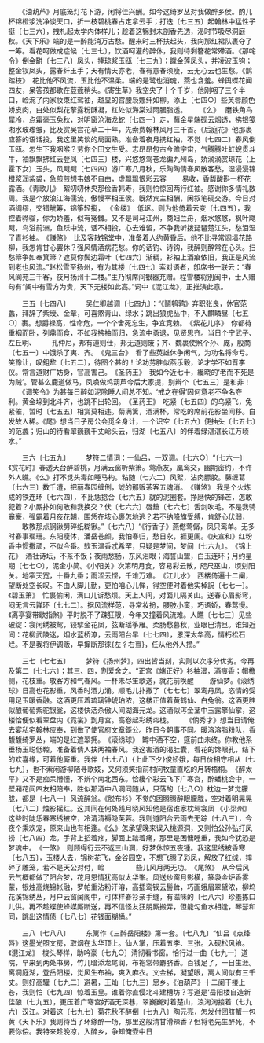 <!-- { "loadSidebar": true } -->
　　《油葫芦》月底笼灯花下游，闲将佳兴酬。如今这绮罗丛对我做醉乡侯。酌几杯锦橙浆洗净谈天口，折一枝碧桃春占定拿云手；打迭〔七三五〕起翰林中猛性子挺〔七三六〕，拽札起太学内体样儿；趁着这锦封未剖香先透，渴时节吸尽洞庭秋。《天下乐》端的是一醉能消万古愁。醒来时三杯扶起头，我向那红裙队裹夺了一筹。看花呵做成症候〔七三七〕，饮酒呵灌的醉休，我则待剩簪花常殢酒。《那咤令》倒金缾〔七三八〕凤头，捧琼浆玉瓯〔七三九〕；蹴金莲凤头，并凌波玉钩；整金钗凤头，露春纤玉手；天有情天亦老，春有意春须瘦，云无心云也生愁。《鹊踏枝》　花比他不风流，玉比他不温柔。端的是鹭也消魂，燕也含羞。蜂舆蝶花闻四友，呆答孩都歇在荳蔻稍头。《寄生草》我空央了十个千岁，他刚咽了三个半口，崄涴了内家妆束红鸳袖，越显的宫腰袅娜纤如柳。添上〔七四○〕些芙蓉颜色娇皮肉，白处似梨花擎露粉酥凝，红处似海棠过雨胭脂透。
　　《么》　 磨铁角鸟犀冷，点霜毫玉兔秋，对明窗沧海龙蛇〔七四一〕走，蘸金星端砚云烟透，拂银笺湘水玻瓈皱，比及赏吴宫花草二十年，先索费翰林风月三千首。《后庭花》他那裹应答的语话投，我这里笑谈的局面熟。准备着夜月携红袖，不觉〔七四二〕春风倒玉瓯。怎生下我咽喉？劳你个田文生受。志昂昂包古今赡宇宙，气腾腾吐虹蜺贯斗牛，袖飘飘拂红云登凤〔七四三〕楼，兴悠悠驾苍龙徧九州岛，娇滴滴赏琼花（上霍下女）玉头，风飕飕〔七四四〕游广寒八月秋，乐陶陶倩春风散客愁，湿浸浸锦橙浆润紫裘，急煎煎想韦娘不自由，虚飘飘恨彩云容
　　易收，香馥酸斟一杯花露酒。《靑歌儿》　絮叨叨休央那俭香韩寿，我则怕惊回两行红袖。感谢你多情礼数周。我是个放浪江海儒流，傲慢宰相王侯。旣然宾主相酬，闲叙笔砚交游。今日对酒绸缪，交错觥筹，锦筝轻搊， 《金缕》　低讴。则为他倚着云变〔七四五〕，我控着骅骝，你为娇羞，似有冤雠。又不是司马江州，商妇兰舟，烟水悠悠，枫叶飕飕，鸟浴前洲，鱼跃中流，话不相投，心去难留，不争我听拨琵琶楚江头，愁泪湿了青衫袖。　《赚煞》　比及客散锦堂中，准备着人约黄昏后。他不比寻常闾墙花路柳，我怎肯甘心罢休？强风情酒病花愁。你的话钓、诗钩，我醉则醉常在心头。扫愁箒争如奉箕箒？遮莫你鬓边霜叶〔七四六〕渐稠，衫袖上酒痕依旧，我正是风流到老也风流。”赵松雪至扬州，有为其楼〔七四七〕索对语者，卽席书一联云：“春风阆苑三千客，夜月扬州十二楼。”主乃彻席间银器充赠。程雪楼将别闽中，士人赠句有“闽中有雪方为贵，天下无楼如此高。”词中《混江龙》，正推演此意。

　　三五〔七四八〕
　　吴仁卿越调〔七四九〕：“《鬬鹌鹑》弃职张良，休官范蠡，拜辞了紫绶、金章，可喜煞靑山、绿水；跳出狼虎丛中，不入麒瞵昼〔七五○〕裹。想爵禄高，性命危，一个个舍死忘生，争宜竞勅。　《紫花儿序》　你都待重裀而卧，列鼎而食，不如我拂袖而归，急流中勇退，见贤思齐。当日个宁武子、左丘明、
　　孔仲尼，邦有道则仕，邦无道则废；齐、魏裹使煞个孙、庞，殷商〔七五一〕中饿杀了夷、齐。　《鬼三台》　看了些英雄休争闲气，为功名将命亏。笑豫让，叹鉏犂〔七五二〕，待图个甚的！论功劳胜似燕乐毅，论才学不如晋李仪。常言道财广妨身，官高害己。　《圣药王》　我如今近七十，纔晓的‘老而不死是为贼’。管甚么鹿道做马，凤唤做鸡葫芦今后大家提，别辨个〔七五三〕是和非！
　　《调笑令》为甚每日醉如泥除睡人间总不知。‘戒之在得’因何意老不争名夺利。黄金垛到北斗齐，也跳不出轮回。　《圣药王》　吃紧〔七五四〕的乌紧飞，兔紧催，暂时〔七五五〕相赏莫相违。菊满篱，酒满杯，常吃的席前花影坐间移。白发故人稀。《尾》想当日子房公会觅全身计，一个识空〔七五六〕便抽头〔七五七〕的范蠡；归山的待看翠巍巍千丈岭头云，归湖〔七五八〕的伴着绿湛湛长江万顷水。”

　　三六〔七五九〕
　　梦符二情词：一仙吕，一双调。〔七六○〕“〔七六一〕《赏花时》春透天台醉碧桃，月满云窗听紫箫。莺燕友，凰鸾交，幽期密约，不许外人瞧。《么》打不觉头毒如睡马杓。粘随〔七六二〕风絮，沾肉膘胶。藤缠葛〔七六三〕数千遭，把丽春园缠倒，諕的那贩茶客五魂消。　《赚煞》 我是个火炼成的铁连环〔七六四〕，不比恁捻合〔七六五〕就的泥圈套。挣磨快的锋芒，怎敢犯着？小厮扑如何敢和我换交？伏〔七六六〕唇鎗〔七六七〕舌剑吹毛。不是我骋麄豪，强霸着月夜花朝，围恁在垓心裹怎地逃？若不纳降旗受缚，肯舒心伏弱，
　　敢教那点钢锹劈碎纸糊锹。”〔七六八〕“《行香子》燕僽莺僝，凤只鸾单。无多时春事瓓珊。东阳瘦体，潘岳苍颜，我怕春归，愁日永，捱更阑。《庆宣和》红粉香中惯撒顽，不似今番。软玉温香忒希罕，只疑是梦间，梦间〔七六九〕。　《锦上花》　酒社诗坛，不茶不饭；夜雨愁肠，东风泪眼；海誓山盟，白玉连环；月约星期〔七七○〕，泥金小简。《小阳关》次第明月食，容易彩云散，咫尺巫山，顷刻阳关。地窄天宽，十番九番；雨涩云悭，千难万难。　《江儿水》　西楼倚遍十二阑，望断处空长叹。不由人脚儿勤，更怕咱心儿惮，得空便时着他实棹詋〔七七一〕。　《碧玉箫》　忙裹偷闲，满口儿诉愁烦。天上人间，对面儿隔关山。送春心眉影弯，闷无言云亸环〔七七二〕。据风流样范，寻常妆扮，腰肢小蛮，巧语娇，春莺慢。《离亭宴带歇指煞》平时脱不了疎狂限，今年又撞着风流难。人瞧〔七七三〕见些破绽：衾闲绣被鸳，铰擘金花凤，弦断瑶筝雁。柔肠愁暮秋，业眼巴清旦。谁知近间：花柳武陵迷，烟水蓝桥潦，云雨阳台早〔七七四〕，恩深太华高，情朽松石烂。不是我将伊调贩，早撺断那徕{左彳右亶}，任从他外人攒。”

　　三七〔七七五〕
　　梦符《扬州梦》，四出皆当刻，实则以次序分优劣。今再及第二〔七七六〕；其三、四，割爱舍之。“正宫《端正好》衫袖湿，酒痕香；帽檐侧，花枝重。敬客方和气春风。一杯未尽笙歌送，就花前唤醒
　　游仙梦。《滚绣球》日高也花影重，风香时酒力涌。顺毛儿扑撒了〔七七七〕翠鸾丹凤，恣情的受用足玉暖香融。这酒更压着琉璃钟琥珀浓，这楼正值着黄鹤仙、白兔翁。这酒更胜似酿葡萄紫驼银瓮，这楼快活杀傲人间湖海元龙。这酒似泻金茎中玉露擎仙掌，这楼恰便似看翠盘内《霓裳》到月宫。高卷起彩绣帘栊。
　　《倘秀才》想当日请俺去宴私宅翰林应奉，到做了使官府文章鉅公。昨日今朝事不同。暖溶溶脂粉队，香馥馥绮罗丛，端的是红遮翠拥。　《滚绣球》　罇中酒不空，筵前曲未终。你教他系垂杨玉聪低鞚，准备着倩人扶两袖春风。我这害酒的渴肚囊，看花的馋眼孔，结下的欢喜缘，可着他厮重。我伴〔七七八〕{上此下夕}俊娇娥，每日价相守相从〔七七九〕，也不索闲游柳陌寻歌妓，又何须笑指前村问牧童直吃的月转梧桐。　《醉太平》又不是痴呆懵懂，不辨个南北西东。恰纔个彩云飞下广寒宫，醉蟠桃会中，一壁厢花间四友相陪奉，胜似那酒中八洞同随从，只落的〔七八○〕枕边一梦觉朦胧，都是〔七八一〕风流醉翁。《脱布衫》不觉的困腾腾醉眼朦胧，空对着明晃晃〔七八二〕烛影摇红。这其间在何处残月晓风知他是宿谁家枕鸳衾凤 《小梁州》这些时陡恁春寒绣被空，冷清清褥隐芙蓉。我则道阳台云雨去无踪〔七八三〕，今夜个乘欢宠，原来山也有相逢。《么》怎承望晚来误入桃源洞，又则怕公孙弘打凤捞〔七八四〕龙。手背上搯着疼，脚面上踏着痛，那里是困慵睡重，我如今犹恐是梦魂中。　《一煞》　则顾得行云不返三山洞，好梦休惊五夜锺。我这里绣被香寒〔七八五〕，玉楼人去，锦树花飞，金谷园空，不想飞腾了彩凤，解放了红绒，摔碎了雕笼，若不是天公对付，崄
　　
　　些儿风月两无功。　《尾煞》　从今后风云气概都做了阳台梦，花月恩情犹高似太华峯。风送纱窗月影横，篆袅金炉香雾蒙，银烛高烧锦帐融，罗帕重沾粉汗溶，高插鸾钗云髻耸，巧画蛾眉翠黛浓，柳坞花溪锦绣丛，月户云窗闰阁中，可体样春衫亲手缝，有滋味的〔七八六〕珍羞拣口儿供。再不趁蝶使蜂媒厮断送，再不信怪友狂朋厮搬弄，但能勾鱼水相逢，琴瑟和同，跳出这情债〔七八七〕花钱面糊桶。”

　　三八〔七八八〕
　　东篱作《三醉岳阳楼》第一套。〔七八九〕“仙吕《点绛唇》这墨光照文房，取烟在太华顶上。仙人掌，压着五李、三张。入砚松风飨。　《混江龙》　梭头琴样，助吟豪〔七九○〕清彻看书窗。恰行过一曲〔七九一〕道院，早来到两处书房，竹几暗添龙尾润，布袍常带麝脐香。百钱足了，一日生涯。离洞庭湖，登岳阳楼，觉风生布袖，爽入麻衣。文金梯，凝望眼，离人间似有三千丈。则好高驩〔七九二〕避暑，王灿〔七九三〕思乡。《油葫芦》十二阑干接上苍，我则怕〔七九四〕惊着玉皇。谁着你直侵北斗建槽坊？写道是‘岳阳楼自造新佳酿〔七九五〕，更压着广寒宫好酒无深巷，翠巍巍对着楚山，浪淘淘接着〔七九六〕汉江。对着这〔七九七〕菊花秋不醉倒〔七九八〕陶元亮，怎发付团脐蟹一包黄《天下乐》我则待当了环绦醉一场，那里这般清甘滑辣香？但将老先生醉死，不要你偿。我特来趁晚凉，入醉乡，争知俺壶中日
